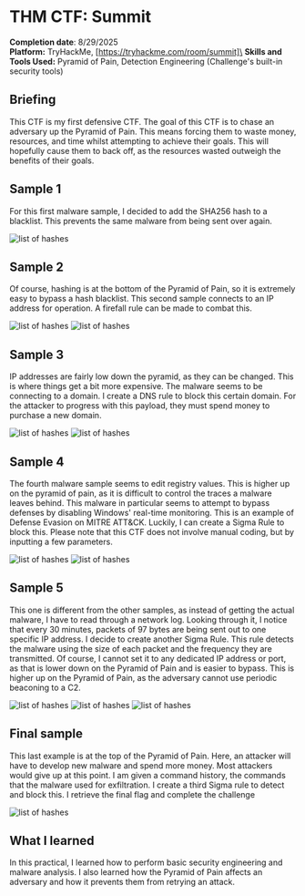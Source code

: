 # THM CTF: Summit

**Completion date**: 8/29/2025\
**Platform:** TryHackMe, [https://tryhackme.com/room/summit]\
**Skills and Tools Used:** Pyramid of Pain, Detection Engineering (Challenge's built-in security tools)

## Briefing

This CTF is my first defensive CTF. The goal of this CTF is to chase an adversary up the Pyramid of Pain. This means forcing them to waste money, resources, and time whilst attempting to achieve their goals. This will hopefully cause them to back off, as the resources wasted outweigh the benefits of their goals. 

## Sample 1

For this first malware sample, I decided to add the SHA256 hash to a blacklist. This prevents the same malware from being sent over again.

![list of hashes](Screenshots/summit/sample1hashlist.png)

## Sample 2

Of course, hashing is at the bottom of the Pyramid of Pain, so it is extremely easy to bypass a hash blacklist. This second sample connects to an IP address for operation. A firefall rule can be made to combat this. 

![list of hashes](Screenshots/summit/sample2ip.png)
![list of hashes](Screenshots/summit/sample2firewallrule.png)

## Sample 3

IP addresses are fairly low down the pyramid, as they can be changed. This is where things get a bit more expensive. The malware seems to be connecting to a domain. I create a DNS rule to block this certain domain. For the attacker to progress with this payload, they must spend money to purchase a new domain.

![list of hashes](Screenshots/summit/dnsnames.png)
![list of hashes](Screenshots/summit/sample3dnsrule.png)

## Sample 4

The fourth malware sample seems to edit registry values. This is higher up on the pyramid of pain, as it is difficult to control the traces a malware leaves behind. This malware in particular seems to attempt to bypass defenses by disabling Windows' real-time monitoring. This is an example of Defense Evasion on MITRE ATT&CK. Luckily, I can create a Sigma Rule to block this. Please note that this CTF does not involve manual coding, but by inputting a few parameters.

![list of hashes](Screenshots/summit/sample4activity.png)
![list of hashes](Screenshots/summit/sample4registry.png)

## Sample 5

This one is different from the other samples, as instead of getting the actual malware, I have to read through a network log. Looking through it, I notice that every 30 minutes, packets of 97 bytes are being sent out to one specific IP address. I decide to create another Sigma Rule. This rule detects the malware using the size of each packet and the frequency they are transmitted. Of course, I cannot set it to any dedicated IP address or port, as that is lower down on the Pyramid of Pain and is easier to bypass. This is higher up on the Pyramid of Pain, as the adversary cannot use periodic beaconing to a C2. 

![list of hashes](Screenshots/summit/sample5logs.png)
![list of hashes](Screenshots/summit/sample5size.png)
![list of hashes](Screenshots/summit/sample5sigmarule.png)

## Final sample

This last example is at the top of the Pyramid of Pain. Here, an attacker will have to develop new malware and spend more money. Most attackers would give up at this point. I am given a command history, the commands that the malware used for exfiltration. I create a third Sigma rule to detect and block this. I retrieve the final flag and complete the challenge

![list of hashes](Screenshots/summit/sample6.png)

## What I learned

In this practical, I learned how to perform basic security engineering and malware analysis. I also learned how the Pyramid of Pain affects an adversary and how it prevents them from retrying an attack. 
